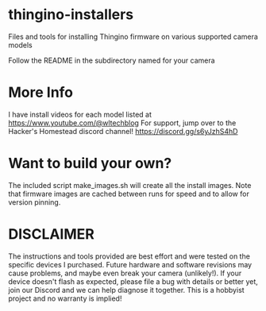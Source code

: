 # thingino-installers

Files and tools for installing Thingino firmware on various supported camera models

Follow the README in the subdirectory named for your camera

# More Info

I have install videos for each model listed at https://www.youtube.com/@wltechblog
For support, jump over to the Hacker's Homestead discord channel! https://discord.gg/s6yJzhS4hD

# Want to build your own?

The included script make_images.sh will create all the install images. Note that firmware images are cached between runs for speed and to 
allow for version pinning.

# DISCLAIMER

The instructions and tools provided are best effort and were tested on the specific devices I purchased. Future hardware
and software revisions may cause problems, and maybe even break your camera (unlikely!). If your device doesn't flash as expected,
please file a bug with details or better yet, join our Discord and we can help diagnose it together. This is a hobbyist project
and no warranty is implied!
